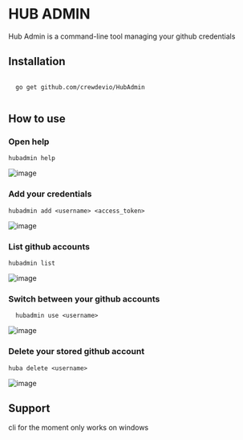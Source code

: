 # HUB ADMIN

Hub Admin is a command-line tool managing your github credentials

## Installation

``` console
  
  go get github.com/crewdevio/HubAdmin
 
```

## How to use

### Open help
```console
hubadmin help
```
![image](https://user-images.githubusercontent.com/59743950/137951279-c7489d69-325f-414d-9d53-4ab865555432.png)

### Add your credentials

```console
hubadmin add <username> <access_token>
```
![image](https://user-images.githubusercontent.com/59743950/137822738-28bddf4a-f8f5-4629-8d13-d9ea9d144cac.png)

### List github accounts
```console 
hubadmin list
```
![image](https://user-images.githubusercontent.com/59743950/137949721-e224dd5f-a170-41dc-b89b-8fa1daa73228.png)

### Switch between your github accounts
``` console
  hubadmin use <username>
```
![image](https://user-images.githubusercontent.com/59743950/137822403-99c8fe17-4b4a-4e3a-91d5-6faaae550105.png)

### Delete your stored github account
```console
huba delete <username>
```
![image](https://user-images.githubusercontent.com/59743950/137940254-23ad9e1c-0e75-4175-b6be-b9ba5e631db7.png)

## Support 
cli for the moment only works on windows
